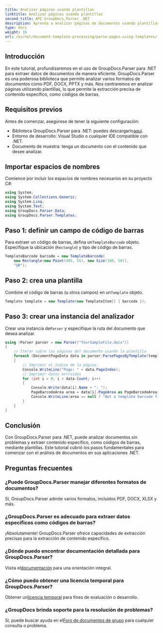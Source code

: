 ```yaml
---
title: Analizar páginas usando plantillas
linktitle: Analizar páginas usando plantillas
second_title: API GroupDocs.Parser .NET
description: Aprenda a analizar páginas de documentos usando plantillas en .NET con GroupDocs.Parser. Extraiga contenido específico de manera eficiente para sus aplicaciones.
type: docs
weight: 16
url: /es/net/document-template-processing/parse-pages-using-templates/
---
```

## Introducción
En este tutorial, profundizaremos en el uso de GroupDocs.Parser para .NET para extraer datos de documentos de manera eficiente. GroupDocs.Parser es una poderosa biblioteca que permite analizar varios formatos de documentos como PDF, DOCX, PPTX y más. Nos centraremos en analizar páginas utilizando plantillas, lo que permite la extracción precisa de contenido específico, como códigos de barras.
## Requisitos previos
Antes de comenzar, asegúrese de tener la siguiente configuración:
-  Biblioteca GroupDocs.Parser para .NET: puedes descargarlo[aquí](https://releases.groupdocs.com/parser/net/).
- Entorno de desarrollo: Visual Studio o cualquier IDE compatible con .NET.
- Documento de muestra: tenga un documento con el contenido que desee analizar.

## Importar espacios de nombres
Comience por incluir los espacios de nombres necesarios en su proyecto C#:
```csharp
using System;
using System.Collections.Generic;
using System.Linq;
using System.Text;
using GroupDocs.Parser.Data;
using GroupDocs.Parser.Templates;
```
## Paso 1: definir un campo de código de barras
 Para extraer un código de barras, defina un`TemplateBarcode` objeto. Especifique la ubicación (`Rectangle`) y tipo de código de barras.
```csharp
TemplateBarcode barcode = new TemplateBarcode(
    new Rectangle(new Point(405, 55), new Size(100, 50)),
    "QR");
```
## Paso 2: crea una plantilla
 Combine el código de barras (u otros campos) en un`Template` objeto.
```csharp
Template template = new Template(new TemplateItem[] { barcode });
```
## Paso 3: crear una instancia del analizador
 Crear una instancia de`Parser` y especifique la ruta del documento que desea analizar.
```csharp
using (Parser parser = new Parser("YourSampleFile.docx"))
{
    // Iterar sobre las páginas del documento usando la plantilla
    foreach (DocumentPageData data in parser.ParsePagesByTemplate(template))
    {
        // Imprimir el índice de la página.
        Console.WriteLine("Page: " + data.PageIndex);
        // Imprimir datos extraídos
        for (int i = 0; i < data.Count; i++)
        {
            Console.Write(data[i].Name + ": ");
            PageBarcodeArea area = data[i].PageArea as PageBarcodeArea;
            Console.WriteLine(area == null ? "Not a template barcode field" : area.Value);
        }
    }
}
```

## Conclusión
Con GroupDocs.Parser para .NET, puede analizar documentos sin problemas y extraer contenido específico, como códigos de barras, mediante plantillas. Este tutorial cubrió los pasos fundamentales para comenzar con el análisis de documentos en sus aplicaciones .NET.

## Preguntas frecuentes
### ¿Puede GroupDocs.Parser manejar diferentes formatos de documentos?
Sí, GroupDocs.Parser admite varios formatos, incluidos PDF, DOCX, XLSX y más.
### ¿GroupDocs.Parser es adecuado para extraer datos específicos como códigos de barras?
¡Absolutamente! GroupDocs.Parser ofrece capacidades de extracción precisas para la extracción de contenido específico.
### ¿Dónde puedo encontrar documentación detallada para GroupDocs.Parser?
 Visita el[documentación](https://reference.groupdocs.com/parser/net/) para una orientación integral.
### ¿Cómo puedo obtener una licencia temporal para GroupDocs.Parser?
 Obtener un[licencia temporal](https://purchase.groupdocs.com/temporary-license/) para fines de evaluación o desarrollo.
### ¿GroupDocs brinda soporte para la resolución de problemas?
 Sí, puede buscar ayuda en el[Foro de documentos de grupo](https://forum.groupdocs.com/c/parser/17) para cualquier consulta o problema.